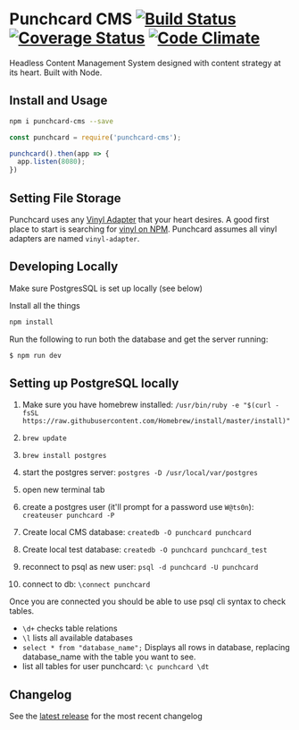 # Punchcard CMS [![Build Status](https://travis-ci.org/punchcard-cms/punchcard.svg?branch=master)](https://travis-ci.org/punchcard-cms/punchcard) [![Coverage Status](https://coveralls.io/repos/github/punchcard-cms/punchcard/badge.svg?branch=master)](https://coveralls.io/github/punchcard-cms/punchcard?branch=master) [![Code Climate](https://codeclimate.com/github/punchcard-cms/punchcard/badges/gpa.svg)](https://codeclimate.com/github/punchcard-cms/punchcard)

Headless Content Management System designed with content strategy at its heart. Built with Node.

## Install and Usage

```bash
npm i punchcard-cms --save
```

```javascript
const punchcard = require('punchcard-cms');

punchcard().then(app => {
  app.listen(8080);
})
```

## Setting File Storage

Punchcard uses any [Vinyl Adapter](https://www.npmjs.com/package/vinyl#what-is-a-vinyl-adapter) that your heart desires. A good first place to start is searching for [vinyl on NPM](https://www.npmjs.com/search?q=vinyl). Punchcard assumes all vinyl adapters are named `vinyl-adapter`.

## Developing Locally

Make sure PostgresSQL is set up locally (see below)

Install all the things

```bash
npm install
```

Run the following to run both the database and get the server running:

```bash
$ npm run dev
```

## Setting up PostgreSQL locally

1. Make sure you have homebrew installed: `/usr/bin/ruby -e "$(curl -fsSL https://raw.githubusercontent.com/Homebrew/install/master/install)"`

2. `brew update`
3. `brew install postgres`
4. start the postgres server: `postgres -D /usr/local/var/postgres`

5. open new terminal tab
6. create a postgres user (it'll prompt for a password use `W@ts0n`): `createuser punchcard -P`

7. Create local CMS database: `createdb -O punchcard punchcard`

8. Create local test database: `createdb -O punchcard punchcard_test`

9. reconnect to psql as new user: `psql -d punchcard -U punchcard`

10. connect to db: `\connect punchcard`

Once you are connected you should be able to use psql cli syntax to check tables.
* `\d+` checks table relations
* `\l` lists all available databases
* `select * from "database_name";` Displays all rows in database, replacing database_name with the table you want to see.
* list all tables for user punchcard: `\c punchcard \dt`

## Changelog

See the [latest release](https://github.com/punchcard-cms/punchcard/releases/latest) for the most recent changelog
